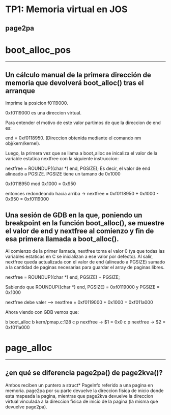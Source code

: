 TP1: Memoria virtual en JOS
===========================

page2pa
-------

# boot_alloc_pos
--------------

## Un cálculo manual de la primera dirección de memoria que devolverá boot_alloc() tras el arranque

Imprime la posicion f0119000.

0xf0119000 es una direccion virtual.

Para entender el motivo de este valor partimos de que la direccion de end es:

end = 0xf0118950.
(Direccion obtenida mediante el comando nm obj/kern/kernel).

Luego, la primera vez que se llama a boot_alloc se inicaliza el valor de la variable
estatica nextfree con la siguiente instruccion:

nextfree = ROUNDUP((char *) end, PGSIZE);
Es decir, el valor de end alineado a PGSIZE. PGSIZE tiene un tamano de 0x1000

0xf0118950 mod 0x1000 = 0x950

entonces redondeando hacia arriba -> nextfree = 0xf0118950 + 0x1000 - 0x950 = 0xf0119000

## Una sesión de GDB en la que, poniendo un breakpoint en la función boot_alloc(), se muestre el valor de end y nextfree al comienzo y fin de esa primera llamada a boot_alloc().

Al comienzo de la primer llamada, nextfree toma el valor 0 (ya que todas las variables estaticas en C se inicializan a ese valor por defecto). Al salir, nextfree queda actualizada con el valor de end (alineado a PGSIZE) sumado a la cantidad de paginas necesarias para guardar el array de paginas libres.

nextfree = ROUNDUP((char *) end, PGSIZE) + PGSIZE;

Sabiendo que ROUNDUP((char *) end, PGSIZE) = 0xf0119000 y PGSIZE = 0x1000

nextfree debe valer --> nextfree = 0xf0119000 + 0x1000 = 0xf011a000

Ahora viendo con GDB vemos que:

b boot_alloc
b kern/pmap.c:128
c
p nextfree -> $1 = 0x0
c
p nextfree -> $2 = 0xf011a000

# page_alloc
----------

## ¿en qué se diferencia page2pa() de page2kva()?

Ambos reciben un puntero a struct* PageInfo referido a una pagina en memoria.
page2pa por su parte devuelve la direccion fisica de inicio donde esta mapeada la pagina, mientras que page2kva devuelve la direccion virtual vinculada a la direccion fisica de inicio de la pagina (la misma que devuelve page2pa).
